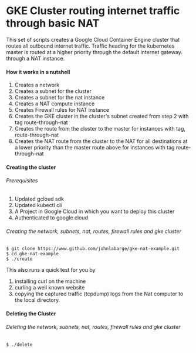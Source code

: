 # GKE Cluster routing internet traffic through basic NAT
This set of scripts creates a Google Cloud Container Engine cluster that 
routes all outbound internet traffic. Traffic heading for the kubernetes master is routed at a higher priority through the default internet gateway. 
through a NAT instance. 

#### How it works in a nutshell

1. Creates a network
2. Creates a subnet for the cluster 
3. Creates a subnet for the nat instance 
4. Creates a NAT compute instance 
5. Creates Firewall rules for NAT instance 
6. Creates the GKE cluster in the cluster's subnet created from step 2 with tag route-through-nat
7. Creates the route from the cluster to the master for instances with tag, route-through-nat
8. Creates the NAT route from the cluster to the NAT for all destinations at a lower priority than the master route above for instances with tag route-through-nat

#### Creating the cluster 

###### Prerequisites 

1. Updated gcloud sdk 
2. Updated kubectl cli
3. A Project in Google Cloud in which you want to deploy this cluster 
3. Authenticated to google cloud

###### Creating the network, subnets, nat, routes, firewall rules and gke cluster 

    $ git clone https://www.github.com/johnlabarge/gke-nat-example.git
    $ cd gke-nat-example
    $ ./create

This also runs a quick test for you by

1. installing curl on the machine 
2. curling a well known website 
3. copying the captured traffic (tcpdump) logs from the Nat computer to the local directory.

#### Deleting the Cluster
###### Deleting the network, subnets, nat, routes, firewall rules and gke cluster 

`$ ./delete`
